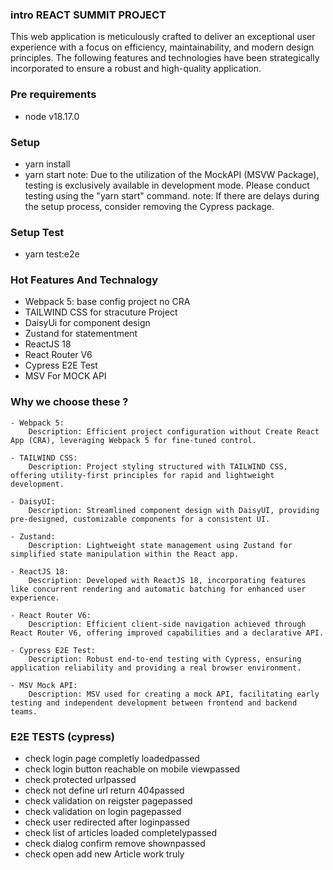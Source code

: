 ### intro REACT SUMMIT PROJECT
This web application is meticulously crafted to deliver an exceptional user experience with a focus on efficiency, maintainability, and modern design principles. The following features and technologies have been strategically incorporated to ensure a robust and high-quality application.

### Pre requirements
- node v18.17.0

### Setup
- yarn install
- yarn start
note: Due to the utilization of the MockAPI (MSVW Package), testing is exclusively available in development mode. Please conduct testing using the "yarn start" command.
note: If there are delays during the setup process, consider removing the Cypress package.

### Setup Test
- yarn test:e2e

### Hot Features And Technalogy
- Webpack 5: base config project no CRA
- TAILWIND CSS for stracuture Project
- DaisyUi for component design
- Zustand for statementment
- ReactJS 18
- React Router V6
- Cypress E2E Test
- MSV For MOCK API

### Why we choose these ?
    - Webpack 5:
        Description: Efficient project configuration without Create React App (CRA), leveraging Webpack 5 for fine-tuned control.

    - TAILWIND CSS:
        Description: Project styling structured with TAILWIND CSS, offering utility-first principles for rapid and lightweight development.

    - DaisyUI:
        Description: Streamlined component design with DaisyUI, providing pre-designed, customizable components for a consistent UI.

    - Zustand:
        Description: Lightweight state management using Zustand for simplified state manipulation within the React app.

    - ReactJS 18:
        Description: Developed with ReactJS 18, incorporating features like concurrent rendering and automatic batching for enhanced user experience.

    - React Router V6:
        Description: Efficient client-side navigation achieved through React Router V6, offering improved capabilities and a declarative API.

    - Cypress E2E Test:
        Description: Robust end-to-end testing with Cypress, ensuring application reliability and providing a real browser environment.

    - MSV Mock API:
        Description: MSV used for creating a mock API, facilitating early testing and independent development between frontend and backend teams.

### E2E TESTS (cypress)
- check login page completly loadedpassed
- check login button reachable on mobile viewpassed
- check protected urlpassed
- check not define url return 404passed
- check validation on reigster pagepassed
- check validation on login pagepassed
- check user redirected after loginpassed
- check list of articles loaded completelypassed
- check dialog confirm remove shownpassed
- check open add new Article work truly